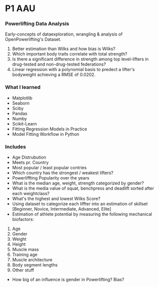 # P1 AAU 
### **Powerlifting Data Analysis**
Early-concepts of dataexploration, wrangling & analysis of OpenPowerlifting's Dataset. 
1. Better estimation than Wilks and how bias is Wilks?
2. Which important body traits correlate with total strength?
3. Is there a significant difference in strength among top level-lifters in drug-tested and non-drug-tested federations?
4. Linear regression with a polynomial basis to predect a lifter's bodyweight achieving a RMSE of 0.0202.

### What I learned 
* Matplotlib
* Seaborn
* Sciby
* Pandas
* Numby
* Scikit-Learn
* Fitting Regression Models in Practice
* Model Fitting Workflow in Python

### Includes
- Age Distrubution 
- Meets pr. Country
- Most popular / least popular contries
- Which country has the strongest / weakest lifters?
- Powerliffting Popularity over the years
- What is the median age, weight, strength categorized by gender?
- What is the media value of squat, benchpress and deadlift sorted after each weightclass?
- What's the highest and lowest Wilks Score?
- Using dataset to categorize each liffter into an estimation of skillset [Beginner, Novice, Intermediate, Advanced, Elite]
- Estimation of athlete potential by measuring the following mechanical biofactors:
1. Age
2. Gender
3. Weight
4. Height
5. Muscle mass
6. Training age
7. Muscle architecture
8. Body segment lengths
9. Other stuff
- How big of an influence is gender in Powerlifting? Bias?
